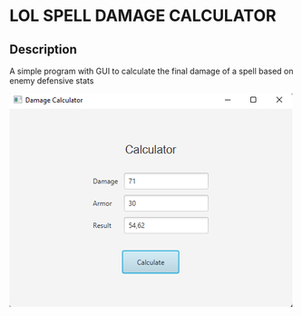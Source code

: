 # LOL SPELL DAMAGE CALCULATOR
## Description
A simple program with GUI to calculate the final damage of a spell based on enemy defensive stats

![](Damage%20Preview.png)
